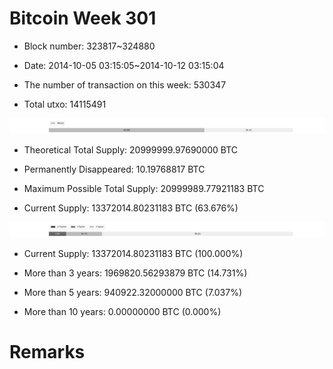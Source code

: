 # Bitcoin Week 301

- Block number: 323817~324880

- Date: 2014-10-05 03:15:05~2014-10-12 03:15:04

- The number of transaction on this week: 530347

- Total utxo: 14115491

![](../images/mined_week301.png)

- Theoretical Total Supply: 20999999.97690000 BTC

- Permanently Disappeared: 10.19768817 BTC

- Maximum Possible Total Supply: 20999989.77921183 BTC

- Current Supply: 13372014.80231183 BTC (63.676%)

![](../images/year_week301.png)


- Current Supply: 13372014.80231183 BTC (100.000%)

- More than 3 years: 1969820.56293879 BTC (14.731%)

- More than 5 years: 940922.32000000 BTC (7.037%)

- More than 10 years: 0.00000000 BTC (0.000%)

# Remarks

